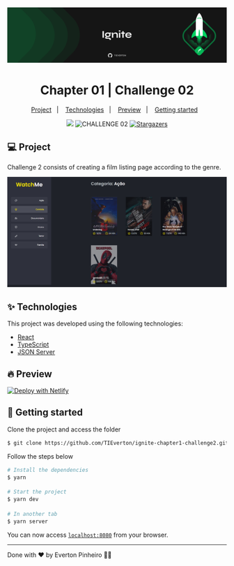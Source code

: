 <h1 align="center">
  <img alt="ignite" title="ignite" src=".github/background-git.png" />
</h1>
<h1 align="center">
  Chapter 01 | Challenge 02
</h1>
<p align="center">
  <a href="#-project">Project</a>&nbsp;&nbsp;&nbsp;|&nbsp;&nbsp;&nbsp;
  <a href="#-technologies">Technologies</a>&nbsp;&nbsp;&nbsp;|&nbsp;&nbsp;&nbsp;
    <a href="#-preview">Preview</a>&nbsp;&nbsp;&nbsp;|&nbsp;&nbsp;&nbsp;
  <a href="#-getting-started">Getting started</a>&nbsp;&nbsp;&nbsp;
</p>

<p align="center">
  <a href="https://www.linkedin.com/in/evertonpinheiroti/"><img src="https://img.shields.io/badge/linkedin-0077B5.svg?style=for-the-badge&logo=linkedin&logoColor=white"></a>
  </a>
  <img src="https://img.shields.io/static/v1?label=CHALLENGE&style=for-the-badge&message=02&color=8257E5&labelColor=000000" alt="CHALLENGE 02" />
  <a href="https://github.com/TIEverton/ignite-chapter1-challenge2/stargazers">
    <img alt="Stargazers" src="https://img.shields.io/github/stars/TIEverton/ignite-chapter1-challenge2?color=8257E5&logo=github&style=for-the-badge">
  </a>
</p>

## 💻 Project

Challenge 2 consists of creating a film listing page according to the genre.

<img width="600" src=".github/app.png" alt="Screenshot" />

## ✨ Technologies

This project was developed using the following technologies:

- [React](https://reactjs.org)
- [TypeScript](https://www.typescriptlang.org/)
- [JSON Server](https://github.com/typicode/json-server)

## 🔥 Preview

[![Deploy with Netlify](https://www.netlify.com/img/deploy/button.svg)](https://ignite-challenge-2.netlify.app/)

## 🚀 Getting started

Clone the project and access the folder

```bash
$ git clone https://github.com/TIEverton/ignite-chapter1-challenge2.git && cd ignite-chapter1-challenge2
```

Follow the steps below

```bash
# Install the dependencies
$ yarn

# Start the project
$ yarn dev

# In another tab
$ yarn server
```

You can now access [`localhost:8080`](http://localhost:8080) from your browser.

---

Done with ♥ by Everton Pinheiro 👋🏻 

